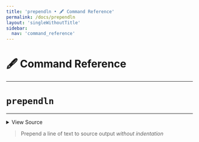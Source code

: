 ```yaml
---
title: 'prependln • 🖋️ Command Reference'
permalink: /docs/prependln
layout: 'singleWithoutTitle'
sidebar:
  nav: 'command_reference'
---
```


# 🖋️ Command Reference

---

# `prependln`

---



<details>
  <summary>View Source</summary>

{% highlight sh %}

__SHELLPEN_SOURCES_TEXTS[$SHELLPEN_PEN_INDEX]="$*${NEWLINE}${__SHELLPEN_SOURCES_TEXTS[$SHELLPEN_PEN_INDEX]}"
!fn --shellpen-private writeDSL --mark-last-not-empty
{% endhighlight %}

</details>



> Prepend a line of text to source output _without indentation_







